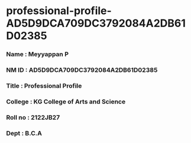 # professional-profile-AD5D9DCA709DC3792084A2DB61D02385

### Name : Meyyappan P
### NM ID : AD5D9DCA709DC3792084A2DB61D02385
### Title : Professional Profile
### College : KG College of Arts and Science
### Roll no : 2122JB27
### Dept : B.C.A
